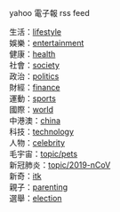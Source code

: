 yahoo 電子報 rss feed

生活：<a href="https://tw.news.yahoo.com/rss/lifestyle">lifestyle</a><br />
娛樂：<a href="https://tw.news.yahoo.com/rss/entertainment">entertainment</a><br />
健康：<a href="https://tw.news.yahoo.com/rss/health">health</a><br />
社會：<a href="https://tw.news.yahoo.com/rss/society">society</a><br />
政治：<a href="https://tw.news.yahoo.com/rss/politics">politics</a><br />
財經：<a href="https://tw.news.yahoo.com/rss/finance">finance</a><br />
運動：<a href="https://tw.news.yahoo.com/rss/sports">sports</a><br />
國際：<a href="https://tw.news.yahoo.com/rss/world">world</a><br />
中港澳：<a href="https://tw.news.yahoo.com/rss/china">china</a><br />
科技：<a href="https://tw.news.yahoo.com/rss/technology">technology</a><br />
人物：<a href="https://tw.news.yahoo.com/rss/celebrity">celebrity</a><br />
毛宇宙：<a href="https://tw.news.yahoo.com/rss/topic/pets">topic/pets</a><br />
新冠肺炎：<a href="https://tw.news.yahoo.com/rss/topic/2019-nCoV">topic/2019-nCoV</a><br />
新奇：<a href="https://tw.news.yahoo.com/rss/itk">itk</a><br />
親子：<a href="https://tw.news.yahoo.com/rss/parenting">parenting</a><br />
選舉：<a href="https://tw.news.yahoo.com/rss/election">election</a><br />
